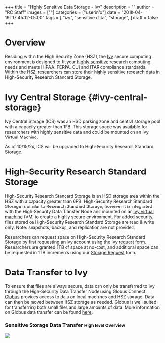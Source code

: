 +++
title = "Highly Sensitive Data Storage - Ivy"
description = ""
author = "RC Staff"
images = [""]
categories = ["userinfo"]
date = "2018-04-19T17:45:12-05:00"
tags = [
    "ivy", 
    "sensitive data",
    "storage",
]
draft = false
+++

# Overview
Residing within the High Security Zone (HSZ), the [Ivy](/userinfo/ivy/) secure computing environment is designed to fit your [highly sensitive](https://security.virginia.edu/definitions/highly-sensitive-data) research computing needs and meets HIPAA, FERPA, CUI and ITAR compliance standards. Within the HSZ, researchers can store their highly sensitive research data in High-Security Research Standard Storage. 

# Ivy Central Storage {#ivy-central-storage}
Ivy Central Storage (ICS) was an HSD parking zone and central storage pool with a capacity greater than 1PB. This storage space was available for researchers with highly sensitive data and could be mounted on an Ivy Virtual Machine. 

As of 10/15/24, ICS will be upgraded to High-Security Research Standard Storage.

# High-Security Research Standard Storage

High-Security Research Standard Storage is an HSD storage area within the HSZ with a capacity greater than 6PB. High-Security Research Standard Storage is similar to Research Standard Storage, however it is integrated with the High-Security Data Transfer Node and mounted on an [Ivy virtual machine](/userinfo/ivy/) (VM) to create a highly secure environment. For added security, files stored on High-Security Research Standard Storage are read & write only. Note: snapshots, backup, and replication are not provided. 

Researchers can request space on High-Security Research Standard Storage by first requesting an Ivy account using the [Ivy request form](https://services.rc.virginia.edu/ivyvm). Researchers are granted 1TB of space at no-cost, and additional space can be requested in 1TB increments using our [Storage Request](/form/storage/) form.


# Data Transfer to Ivy

To ensure that files are always secure, data can only be transferred to Ivy through the High-Security Data Transfer Node using Globus Connect. <a href="https://www.globus.org/" target="_blank">Globus</a> provides access to data on local machines and HSZ storage. Data can then be moved between HSZ storage as needed. Globus is well suited for transferring both small files and large amounts of data. More information on Globus data transfer can be found [here](/userinfo/data-transfer).

<h3>
  Sensitive Storage Data Transfer
  <small class="text-muted">High level Overview</small>
</h3>

<img src="/images/hs_standard_schematic.png" />
